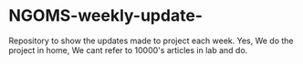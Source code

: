 # NGOMS-weekly-update-
Repository to show the updates made to project each week.
Yes, We do the project in home, We cant refer to 10000's articles in lab and do.
